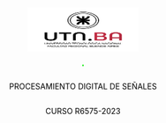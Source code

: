 <div style="display: flex; flex-direction: column; align-items: center;">
  <img src="LogoUTN-FRBA-B.png" alt="Logo UTN FRBA" width="200" height="80" style="margin: 10px auto;">
  <hr style="border: ridge #0EEA0B 1px;">
  <p style="font-weight: courier,arial,helvética; text-align: center;"><font color='black'>PROCESAMIENTO DIGITAL DE SEÑALES</font></p>
  <p style="font-weight: courier,arial,helvética; text-align: center;"><font color='black'>CURSO R6575-2023</font></p>
</div>
